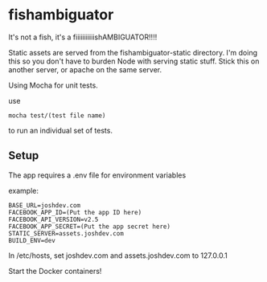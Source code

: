 # fishambiguator

It's not a fish, it's a fiiiiiiiiiiishAMBIGUATOR!!!!

Static assets are served from the fishambiguator-static directory. I'm doing this so you don't have to burden Node with serving static stuff. Stick this on another server, or apache on the same server.

Using Mocha for unit tests.

use

```
mocha test/(test file name)
```
to run an individual set of tests.


## Setup

The app requires a .env file for environment variables

example:
```
BASE_URL=joshdev.com
FACEBOOK_APP_ID=(Put the app ID here)
FACEBOOK_API_VERSION=v2.5
FACEBOOK_APP_SECRET=(Put the app secret here)
STATIC_SERVER=assets.joshdev.com
BUILD_ENV=dev
```

In /etc/hosts, set joshdev.com and assets.joshdev.com to 127.0.0.1

Start the Docker containers!